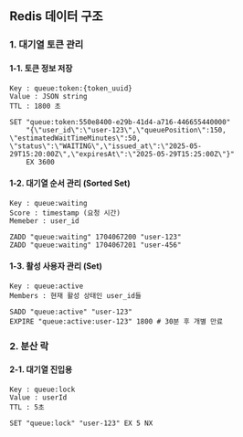 ## Redis 데이터 구조
### 1. 대기열 토큰 관리

#### 1-1. 토큰 정보 저장
```
Key : queue:token:{token_uuid}
Value : JSON string
TTL : 1800 초 

SET "queue:token:550e8400-e29b-41d4-a716-446655440000" 
    "{\"user_id\":\"user-123\",\"queuePosition\":150, \"estimatedWaitTimeMinutes\":50, \"status\":\"WAITING\",\"issued_at\":\"2025-05-29T15:20:00Z\",\"expiresAt\":\"2025-05-29T15:25:00Z\"}" 
    EX 3600
```

#### 1-2. 대기열 순서 관리 (Sorted Set)
```
Key : queue:waiting
Score : timestamp (요청 시간)
Memeber : user_id

ZADD "queue:waiting" 1704067200 "user-123"
ZADD "queue:waiting" 1704067201 "user-456"
```

#### 1-3. 활성 사용자 관리 (Set)
```
Key : queue:active
Members : 현재 활성 상태인 user_id들

SADD "queue:active" "user-123"
EXPIRE "queue:active:user-123" 1800 # 30분 후 개별 만료
```

### 2. 분산 락

#### 2-1. 대기열 진입용
```
Key : queue:lock
Value : userId
TTL : 5초

SET "queue:lock" "user-123" EX 5 NX
```

